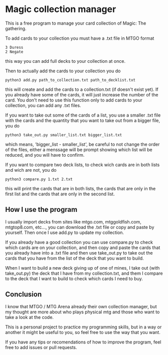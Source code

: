 # Magic collection manager

This is a free program to manage your card collection of Magic: The gathering.

To add cards to your collection you must have a .txt file in MTGO format
```
3 Duress
2 Negate
```
this way you can add full decks to your collection at once.

Then to actually add the cards to your collection you do
```
python3 add.py path_to_collection.txt path_to_decklist.txt
```
this will create and add the cards to a collection.txt (if doesn't exist yet). If you already have some of the cards, it will just increase the number of the card. You don't need to use this function only to add cards to your collection, you can add any .txt files. 

If you want to take out some of the cards of a list, you use a smaller .txt file with the cards and the quantity that you want to take out from a bigger file, you do
```
python3 take_out.py smaller_list.txt bigger_list.txt
```
which means, 'bigger_list - smaller_list', be careful to not change the order of the files, either a menssage will be prompt showing which list will be reduced, and you will have to confirm.

If you want to compare two deck lists, to check wich cards are in both lists and wich are not, you do
```
python3 compare.py 1.txt 2.txt
```
this will print the cards that are in both lists, the cards that are only in the first list and the cards that are only in the second list.

## How I use the program

I usually import decks from sites like mtgo.com, mtggoldfish.com, mtgtop8.com, etc..., you can download the .txt file or copy and paste by yourself. Then once I use add.py to update my collection.

If you already have a good collection you can use compare.py to check which cards are on your collection, and then copy and paste the cards that you already have into a .txt file and then use take_out.py to take out the cards that you have from the list of the deck that you want to build. 

When I want to build a new deck giving up of one of mines, I take out (with take_out.py) the deck that I have from my collection.txt, and them I compare to the deck that I want to build to check which cards I need to buy.

## Conclusion

I know that MTGO / MTG Arena already their own collection manager, but my thought are more about who plays physical mtg and those who want to take a look at the code.

This is a personal project to practice my programming skills, but in a way or another it might be useful to you, so feel free to use the way that you want.

If you have any tips or recomendations of how to improve the program, feel free to add issues or pull requests.
